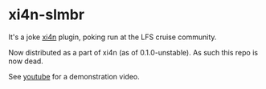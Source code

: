 # xi4n-slmbr
It's a joke [xi4n](https://github.com/theangryangel/XI4N) plugin, poking run at
the LFS cruise community. 

Now distributed as a part of xi4n (as of 0.1.0-unstable). As such this repo is
now dead.

See [youtube](http://www.youtube.com/watch?v=qjHw274qA2w) for a demonstration
video.
